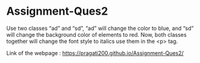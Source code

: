 # Assignment-Ques2
Use two classes “ad” and “sd”, “ad” will change the color to blue, and “sd” will change the background color of elements to red. Now, both classes together will change the font style to italics use them in the &lt;p> tag.

Link of the webpage :  https://pragati200.github.io/Assignment-Ques2/
